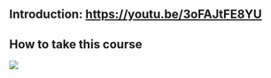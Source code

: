 ## Introduction: https://youtu.be/3oFAJtFE8YU
## How to take this course

![](general-instructions.png)
